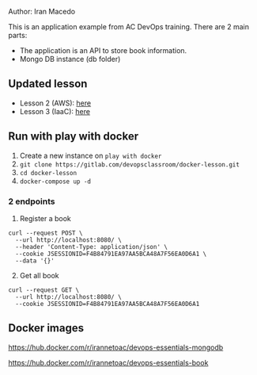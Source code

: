 Author: Iran Macedo

This is an application example from AC DevOps training. There are 2 main parts:

* The application is an API to store book information.
* Mongo DB instance (db folder)

## Updated lesson

* Lesson 2 (AWS): [here](https://gitlab.com/devopsclassroom/docker-lesson/-/blob/master/AWS.md)
* Lesson 3 (IaaC): [here](https://gitlab.com/devopsclassroom/docker-lesson/-/blob/master/terraform.md)

## Run with play with docker

1. Create a new instance on `play with docker`
2. `git clone https://gitlab.com/devopsclassroom/docker-lesson.git`
3. `cd docker-lesson`
4. `docker-compose up -d`

### 2 endpoints

1. Register a book

```
curl --request POST \
  --url http://localhost:8080/ \
  --header 'Content-Type: application/json' \
  --cookie JSESSIONID=F4B84791EA97AA5BCA48A7F56EA0D6A1 \
  --data '{}'
```

2. Get all book

```
curl --request GET \
  --url http://localhost:8080/ \
  --cookie JSESSIONID=F4B84791EA97AA5BCA48A7F56EA0D6A1
```

## Docker images

https://hub.docker.com/r/irannetoac/devops-essentials-mongodb

https://hub.docker.com/r/irannetoac/devops-essentials-book


